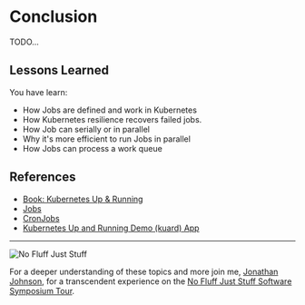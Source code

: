 # Conclusion #

TODO...

## Lessons Learned ##

You have learn:

- How Jobs are defined and work in Kubernetes
- How Kubernetes resilience recovers failed jobs.
- How Job can serially or in parallel
- Why it's more efficient to run Jobs in parallel
- How Jobs can process a work queue

## References ##

- [Book: Kubernetes Up & Running](http://shop.oreilly.com/product/0636920043874.do[])
- [Jobs](
https://kubernetes.io/docs/concepts/workloads/controllers/jobs-run-to-completion/)
- [CronJobs](https://kubernetes.io/docs/concepts/workloads/controllers/cron-jobs/)
- [Kubernetes Up and Running Demo (kuard) App](https://github.com/kubernetes-up-and-running/kuard)

---
![No Fluff Just Stuff](/javajon/courses/kubernetes-fundamentals/first-app/assets/nfjs.png "No Fluff Just Stuff")

For a deeper understanding of these topics and more join me, [Jonathan Johnson](https://www.linkedin.com/in/javajon/), for a transcendent experience on the [No Fluff Just Stuff Software Symposium Tour](https://nofluffjuststuff.com/home/main).